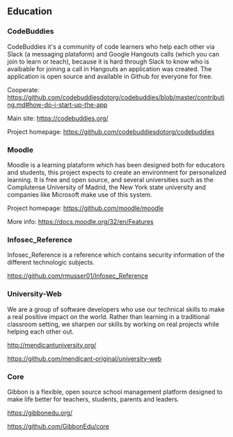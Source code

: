 ## Education

### CodeBuddies
CodeBuddies it's a community of code learners who help each other via Slack (a messaging plataform) and Google Hangouts calls
(which you can join to learn or teach), because it is hard through Slack to know who is avaibable for joining a call in Hangouts 
an application was created. The application is open source and available in Github for everyone for free.

Cooperate: https://github.com/codebuddiesdotorg/codebuddies/blob/master/contributing.md#how-do-i-start-up-the-app 

Main site: https://codebuddies.org/ 

Project homepage: https://github.com/codebuddiesdotorg/codebuddies 

### Moodle
Moodle is a learning plataform which has been designed both for educators and students, this project expects 
to create an environment for personalized learning. It is free and open source, and several universities such as
the Complutense University of Madrid, the New York state university and companies like Microsoft make use of this system.

Project homepage: https://github.com/moodle/moodle

More info: https://docs.moodle.org/32/en/Features


### Infosec_Reference

Infosec_Reference is a reference which contains security information of the different technologic subjects.

https://github.com/rmusser01/Infosec_Reference

### University-Web

We are a group of software developers who use our technical skills to make a real positive impact on the world. Rather than learning in a traditional classroom setting, we sharpen our skills by working on real projects while helping each other out.

http://mendicantuniversity.org/

https://github.com/mendicant-original/university-web

### Core

Gibbon is a flexible, open source school management platform designed to make life better for teachers, students, parents and leaders. 

https://gibbonedu.org/

https://github.com/GibbonEdu/core

